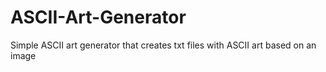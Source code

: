 # ASCII-Art-Generator
Simple ASCII art generator that creates txt files with ASCII art based on an image
